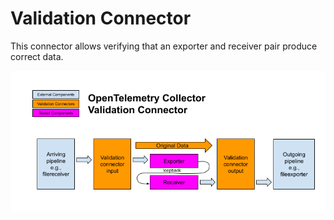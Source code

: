 # Validation Connector

This connector allows verifying that an exporter and receiver pair
produce correct data.

![Diagram](validation.png)
